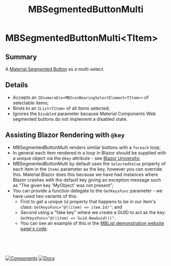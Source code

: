 ﻿---
uid: C.MBSegmentedButtonMulti
title: MBSegmentedButtonMulti
---
# MBSegmentedButtonMulti&lt;TItem&gt;

## Summary

A [Material Segmented Button](https://github.com/material-components/material-components-web/tree/v8.0.0/packages/mdc-segmented-button#segmented-buttons) as a multi-select.

## Details

- Accepts an `IEnumerable<MBIconBearingSelectElement<TItem>>` of selectable items;
- Binds to an `IList<TItem>` of all items selected;
- Ignores the `Disabled` parameter because Material Components Web segmented buttons do not implement a disabled state.

## Assisting Blazor Rendering with `@key`

- MBSegmentedButtonMulti renders similar buttons with a `foreach` loop;
- In general each item rendered in a loop in Blazor should be supplied with a unique object via the `@key` attribute - see [Blazor University](https://blazor-university.com/components/render-trees/optimising-using-key/);
- MBSegmentedButtonMulti by default uses the `SelectedValue` property of each item in the `Items` parameter as the key, however you can override this. Material.Blazor does this because we have had instances where Blazor crashes with the default key giving an exception message such as "The given key 'MyObject' was not present";
- You can provide a function delegate to the `GetKeysFunc` parameter - we have used two variants of this:
  - First to get a unique `Id` property that happens to be in our item's class: `GetKeysFunc="@((item) => item.Id)"`; and
  - Second using a "fake key" where we create a GUID to act as the key: `GetKeysFunc="@((item) => Guid.NewGuid())"`.
  - You can see an example of this in the [MBList demonstration website page's code](https://github.com/Material-Blazor/Material.Blazor/blob/main/Material.Blazor.Website/Pages/List.razor#L155).

&nbsp;

&nbsp;

[![Components](https://img.shields.io/static/v1?label=Components&message=Core&color=blue)](xref:A.CoreComponents)
[![Docs](https://img.shields.io/static/v1?label=API%20Documentation&message=MBSegmentedButtonMulti&color=brightgreen)](xref:Material.Blazor.MBSegmentedButtonMulti`1)
